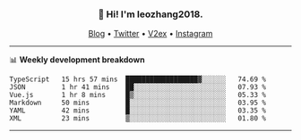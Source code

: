 <h3 align="center">👋 Hi! I'm leozhang2018.</h3>
<p align="center">
  <a href="https://leozhang2018.me">Blog</a> •
  <a href="https://twitter.com/leozhang2018">Twitter</a> •
  <a href="https://www.v2ex.com/member/leozhang">V2ex</a> •
  <a href="https://www.instagram.com/leozhanghere">Instagram</a>
</p>

-------

📊 **Weekly development breakdown**
<!--START_SECTION:waka-->

```text
TypeScript   15 hrs 57 mins  ██████████████████▓░░░░░░   74.69 %
JSON         1 hr 41 mins    ██░░░░░░░░░░░░░░░░░░░░░░░   07.93 %
Vue.js       1 hr 8 mins     █▒░░░░░░░░░░░░░░░░░░░░░░░   05.33 %
Markdown     50 mins         █░░░░░░░░░░░░░░░░░░░░░░░░   03.95 %
YAML         42 mins         █░░░░░░░░░░░░░░░░░░░░░░░░   03.35 %
XML          23 mins         ▒░░░░░░░░░░░░░░░░░░░░░░░░   01.80 %
```

<!--END_SECTION:waka-->
-------
